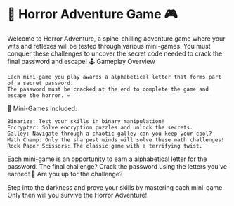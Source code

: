 # 🎃 Horror Adventure Game 🎮 #

Welcome to Horror Adventure, a spine-chilling adventure game where your wits and reflexes will be tested through various mini-games. You must conquer these challenges to uncover the secret code needed to crack the final password and escape!
🕹️ Gameplay Overview

    Each mini-game you play awards a alphabetical letter that forms part of a secret password.
    The password must be cracked at the end to complete the game and escape the horror. 💀

🔑 Mini-Games Included:

    Binarize: Test your skills in binary manipulation!
    Encrypter: Solve encryption puzzles and unlock the secrets.
    Galley: Navigate through a chaotic galley—can you keep your cool?
    Math Champ: Only the sharpest minds will solve these math challenges!
    Rock Paper Scissors: The classic game with a terrifying twist.

Each mini-game is an opportunity to earn a alphabetical letter for the password. The final challenge? Crack the password using the letters you've earned!
🧠 Are you up for the challenge?

Step into the darkness and prove your skills by mastering each mini-game. Only then will you survive the Horror Adventure!
